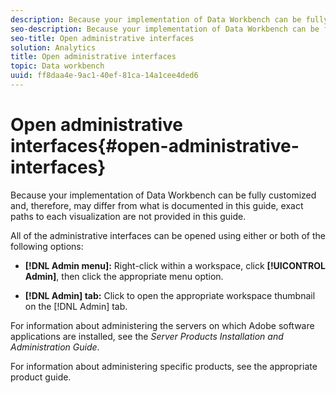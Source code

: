```yaml
---
description: Because your implementation of Data Workbench can be fully customized and, therefore, may differ from what is documented in this guide, exact paths to each visualization are not provided in this guide.
seo-description: Because your implementation of Data Workbench can be fully customized and, therefore, may differ from what is documented in this guide, exact paths to each visualization are not provided in this guide.
seo-title: Open administrative interfaces
solution: Analytics
title: Open administrative interfaces
topic: Data workbench
uuid: ff8daa4e-9ac1-40ef-81ca-14a1cee4ded6
---
```


# Open administrative interfaces{#open-administrative-interfaces}

Because your implementation of Data Workbench can be fully customized and, therefore, may differ from what is documented in this guide, exact paths to each visualization are not provided in this guide.

All of the administrative interfaces can be opened using either or both of the following options:

* **[!DNL Admin menu]:** Right-click within a workspace, click **[!UICONTROL Admin]**, then click the appropriate menu option. 

* **[!DNL Admin] tab:** Click to open the appropriate workspace thumbnail on the [!DNL Admin] tab.

For information about administering the servers on which Adobe software applications are installed, see the *Server Products Installation and Administration Guide*.

For information about administering specific products, see the appropriate product guide. 
